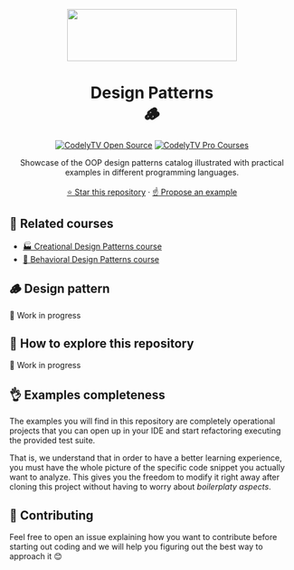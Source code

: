<p align="center">
  <a href="https://codely.com">
    <img src="https://user-images.githubusercontent.com/10558907/170513882-a09eee57-7765-4ca4-b2dd-3c2e061fdad0.png" width="300px" height="92px"/>
  </a>
</p>

<h1 align="center">
  Design Patterns
  <br />
  🪵
</h1>

<p align="center">
    <a href="https://github.com/CodelyTV"><img src="https://img.shields.io/badge/CodelyTV-OS-green.svg?style=flat-square" alt="CodelyTV Open Source"/></a>
    <a href="http://codely.tv/pro/cursos"><img src="https://img.shields.io/badge/CodelyTV-PRO-black.svg?style=flat-square" alt="CodelyTV Pro Courses"/></a>
</p>

<p align="center">
  Showcase of the OOP design patterns catalog illustrated with practical examples in different programming languages.
  <br />
  <br />
  <a href="https://github.com/CodelyTV/design-patterns/stargazers">⭐ Star this repository</a>
  ·
  <a href="https://github.com/CodelyTV/design-patterns/issues">☝️ Propose an example</a>
</p>

## 🎥 Related courses

* <a href="https://pro.codely.com/library/patrones-de-diseno-creacionales-167860"> 🏭 Creational Design Patterns course</a>
* <a href="https://pro.codely.com/library/patrones-de-diseno-de-comportamiento"> 🐝 Behavioral Design Patterns course</a>

## 🪵 Design pattern

👷‍ Work in progress

## 🤯 How to explore this repository

👷‍ Work in progress

## 👌 Examples completeness

The examples you will find in this repository are completely operational projects that you can open up in your IDE and start refactoring executing the provided test suite.

That is, we understand that in order to have a better learning experience, you must have the whole picture of the specific code snippet you actually want to analyze. This gives you the freedom to modify it right away after cloning this project without having to worry about _boilerplaty aspects_.

## 🤝 Contributing

Feel free to open an issue explaining how you want to contribute before starting out coding and we will help you figuring out the best way to approach it 😊
